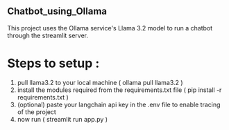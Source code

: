 ## Chatbot_using_Ollama

This project uses the Ollama service's Llama 3.2 model to run a chatbot through the streamlit server.

# Steps to setup :
1. pull llama3.2 to your local machine ( ollama pull llama3.2 )
2. install the modules required from the requirements.txt file ( pip install -r requirements.txt )
3. (optional) paste your langchain api key in the .env file to enable tracing of the project
4. now run ( streamlit run app.py )

